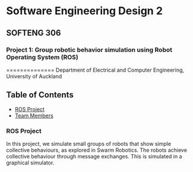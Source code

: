 # Software Engineering Design 2
## SOFTENG 306
### Project 1: Group robotic behavior simulation using Robot Operating System (ROS)
==============
Department of Electrical and Computer Engineering, University of Auckland

## Table of Contents
* [ROS Project](#about)
* [Team Members](#team-members)


### <a name="about"></a>ROS Project
In this project, we simulate small groups of robots that show simple collective behaviours, as explored in Swarm Robotics. The robots achieve collective behaviour through message exchanges. This is simulated in a graphical simulator.

